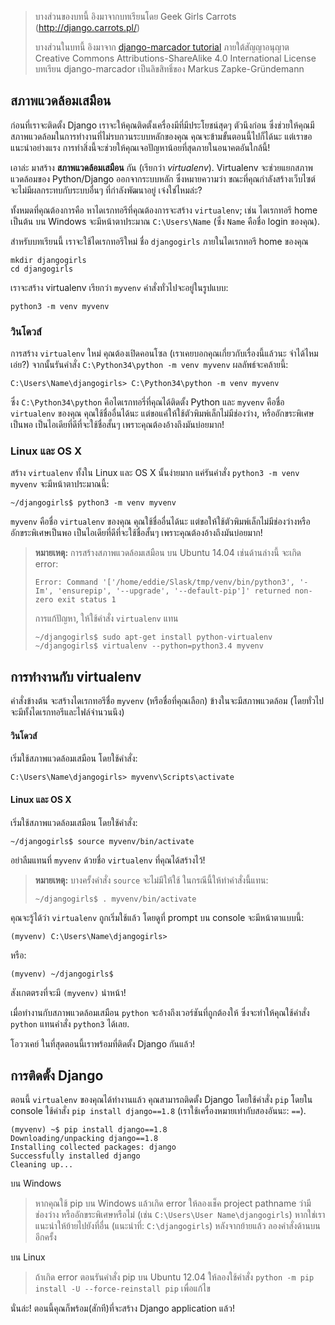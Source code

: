 > บางส่วนของบทนี้ อิงมาจากบทเรียนโดย Geek Girls Carrots (http://django.carrots.pl/)
> 
> บางส่วนในบทนี้ อิงมาจาก [django-marcador tutorial](http://django-marcador.keimlink.de/) ภายใต้สัญญาอนุญาต Creative Commons Attributions-ShareAlike 4.0 International License บทเรียน django-marcador เป็นลิขสิทธิ์ของ Markus Zapke-Gründemann

## สภาพแวดล้อมเสมือน

ก่อนที่เราจะติดตั้ง Django เราจะให้คุณติดตั้งเครื่องมีที่มีประโยชน์สุดๆ ตัวนึงก่อน ซึ่งช่วยให้คุณมีสภาพแวดล้อมในการทำงานที่ไม่รบกวนระบบหลักของคุณ คุณจะข้ามขั้นตอนนี้ไปก็ได้นะ แต่เราขอแนะนำอย่างแรง การทำสิ่งนี้จะช่วยให้คุณเจอปัญหาน้อยที่สุดภายในอนาคตอันใกล้นี้!

เอาล่ะ มาสร้าง **สภาพแวดล้อมเสมือน** กัน (เรียกว่า *virtualenv*). Virtualenv จะช่วยแยกสภาพแวดล้อมของ Python/Django ออกจากระบบหลัก ซึ่งหมายความว่า ขณะที่คุณกำลังสร้างเว็บไซต์ จะไม่มีผลกระทบกับระบบอื่นๆ ที่กำลังพัฒนาอยู่ เจ๋งใช่ไหมล่ะ?

ทั้งหมดที่คุณต้องการคือ หาไดเรกทอรีที่คุณต้องการจะสร้าง `virtualenv`; เช่น ไดเรกทอรี home เป็นต้น บน Windows จะมีหน้าตาประมาณ `C:\Users\Name` (ซึ่ง `Name` คือชื่อ login ของคุณ).

สำหรับบทเรียนนี้ เราจะใช้ไดเรกทอรีใหม่ ชื่อ `djangogirls` ภายในไดเรกทอรี home ของคุณ

    mkdir djangogirls
    cd djangogirls
    

เราจะสร้าง virtualenv เรียกว่า `myvenv` คำสั่งทั่วไปจะอยู่ในรูปแบบ:

    python3 -m venv myvenv
    

### วินโดวส์

การสร้าง `virtualenv` ใหม่ คุณต้องเปิดคอนโซล (เราเคยบอกคุณเกี่ยวกับเรื่องนี้แล้วนะ จำได้ไหมเอ่ย?) จากนั้นรันคำสั่ง `C:\Python34\python -m venv myvenv` ผลลัพธ์จะคล้ายนี้:

    C:\Users\Name\djangogirls> C:\Python34\python -m venv myvenv
    

ซึ่ง `C:\Python34\python` คือไดเรกทอรี่ที่คุณได้ติดตั้ง Python และ `myvenv` คือชื่อ `virtualenv` ของคุณ คุณใช้ชื่ออื่นได้นะ แต่ขอแค่ให้ใช้ตัวพิมพ์เล็กไม่มีช่องว่าง, หรืออักขระพิเศษเป็นพอ เป็นไอเดียที่ดีที่จะใช้ชื่อสั้นๆ เพราะคุณต้องอ้างถึงมันบ่อยมาก!

### Linux และ OS X

สร้าง `virtualenv` ทั้งใน Linux และ OS X นั้นง่ายมาก แค่รันคำสั่ง `python3 -m venv myvenv` จะมีหน้าตาประมาณนี้:

    ~/djangogirls$ python3 -m venv myvenv
    

`myvenv` คือชื่อ `virtualenv` ของคุณ คุณใช้ชื่ออื่นได้นะ แต่ขอให้ใช้ตัวพิมพ์เล็กไม่มีช่องว่างหรืออักขระพิเศษเป็นพอ เป็นไอเดียที่ดีที่จะใช้ชื่อสั้นๆ เพราะคุณต้องอ้างถึงมันบ่อยมาก!

> **หมายเหตุ:** การสร้างสภาพแวดล้อมเสมือน บน Ubuntu 14.04 เช่นด้านล่างนี้ จะเกิด error:
> 
>     Error: Command '['/home/eddie/Slask/tmp/venv/bin/python3', '-Im', 'ensurepip', '--upgrade', '--default-pip']' returned non-zero exit status 1
>     
> 
> การแก้ปัญหา, ให้ใช้คำสั่ง `virtualenv` แทน
> 
>     ~/djangogirls$ sudo apt-get install python-virtualenv
>     ~/djangogirls$ virtualenv --python=python3.4 myvenv
>     

## การทำงานกับ virtualenv

คำสั่งข้างต้น จะสร้างไดเรกทอรีชื่อ `myvenv` (หรือชื่อที่คุณเลือก) ข้างในจะมีสภาพแวดล้อม (โดยทั่วไป จะมีทั้งไดเรกทอรีและไฟล์จำนวนนึง)

#### วินโดวส์

เริ่มใช้สภาพแวดล้อมเสมือน โดยใช้คำสั่ง:

    C:\Users\Name\djangogirls> myvenv\Scripts\activate
    

#### Linux และ OS X

เริ่มใช้สภาพแวดล้อมเสมือน โดยใช้คำสั่ง:

    ~/djangogirls$ source myvenv/bin/activate
    

อย่าลืมแทนที่ `myvenv` ด้วยชื่อ `virtualenv` ที่คุณได้สร้างไว้!

> **หมายเหตุ:** บางครั้งคำสั่ง `source` จะไม่มีให้ใช้ ในกรณีนี้ให้ทำคำสั่งนี้แทน:
> 
>     ~/djangogirls$ . myvenv/bin/activate
>     

คุณจะรู้ได้ว่า `virtualenv` ถูกเริ่มใช้แล้ว โดยดูที่ prompt บน console จะมีหน้าตาแบบนี้:

    (myvenv) C:\Users\Name\djangogirls>
    

หรือ:

    (myvenv) ~/djangogirls$
    

สังเกตตรงที่จะมี `(myvenv)` นำหน้า!

เมื่อทำงานกับสภาพแวดล้อมเสมือน `python` จะอ้างถึงเวอร์ชันที่ถูกต้องให้ ซึ่งจะทำให้คุณใช้คำสั่ง `python` แทนคำสั่ง `python3` ได้เลย.

โอววเคย์ ในที่สุดตอนนี้เราพร้อมที่ติดตั้ง Django กันแล้ว!

## การติดตั้ง Django

ตอนนี้ `virtualenv` ของคุณได้ทำงานแล้ว คุณสามารถติดตั้ง Django โดยใช้คำสั่ง `pip` โดยใน console ใช้คำสั่ง `pip install django==1.8` (เราใช้เครื่องหมายเท่ากับสองอันนะ: `==`).

    (myvenv) ~$ pip install django==1.8
    Downloading/unpacking django==1.8
    Installing collected packages: django
    Successfully installed django
    Cleaning up...
    

บน Windows

> หากคุณใช้ pip บน Windows แล้วเกิด error ให้ลองเช็ค project pathname ว่ามี ช่องว่าง หรืออักขระพิเศษหรือไม่ (เช่น `C:\Users\User Name\djangogirls`) หากใช่เราแนะนำให้ย้ายไปยังที่อื่น (แนะนำที่: `C:\djangogirls`) หลังจากย้ายแล้ว ลองคำสั่งด้านบนอีกครั้ง

บน Linux

> ถ้าเกิด error ตอนรันคำสั่ง pip บน Ubuntu 12.04 ให้ลองใช้คำสั่ง `python -m pip install -U --force-reinstall pip` เพื่อแก้ไข

นั่นล่ะ! ตอนนี้คุณก็พร้อม(สักที)ที่จะสร้าง Django application แล้ว!